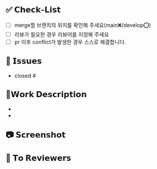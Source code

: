 ## ✅ 𝗖𝗵𝗲𝗰𝗸-𝗟𝗶𝘀𝘁
- [ ] merge할 브랜치의 위치를 확인해 주세요(main❌/develop⭕)
- [ ] 리뷰가 필요한 경우 리뷰어를 지정해 주세요
- [ ] pr 이후 conflict가 발생한 경우 스스로 해결합니다.

## 📌 𝗜𝘀𝘀𝘂𝗲𝘀
- closed #

## 📎𝗪𝗼𝗿𝗸 𝗗𝗲𝘀𝗰𝗿𝗶𝗽𝘁𝗶𝗼𝗻
- 
- 

## 📷 𝗦𝗰𝗿𝗲𝗲𝗻𝘀𝗵𝗼𝘁


## 💬 𝗧𝗼 𝗥𝗲𝘃𝗶𝗲𝘄𝗲𝗿𝘀
